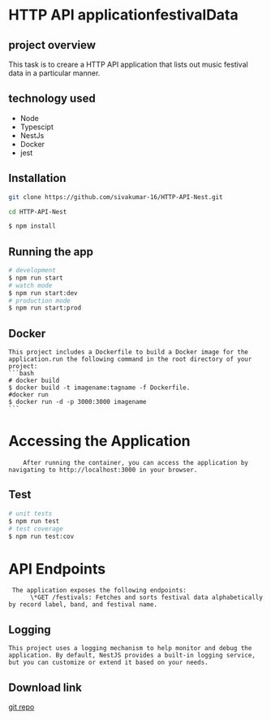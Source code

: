 # HTTP API applicationfestivalData
## project overview
This task is to creare a HTTP API application that lists out music festival data in a particular manner.
## technology used
- Node
- Typescipt
- NestJs
- Docker
- jest
## Installation
```bash
git clone https://github.com/sivakumar-16/HTTP-API-Nest.git
```
```bash
cd HTTP-API-Nest
```
```bash
$ npm install
```
## Running the app
```bash
# development
$ npm run start
# watch mode
$ npm run start:dev
# production mode
$ npm run start:prod
```
## Docker
    This project includes a Dockerfile to build a Docker image for the application.run the following command in the root directory of your project:
    ```bash
    # docker build
    $ docker build -t imagename:tagname -f Dockerfile.
    #docker run
    $ docker run -d -p 3000:3000 imagename
    ```
# Accessing the Application
        After running the container, you can access the application by navigating to http://localhost:3000 in your browser.
## Test
```bash
# unit tests
$ npm run test
# test coverage
$ npm run test:cov
```
# API Endpoints
     The application exposes the following endpoints:
          \*GET /festivals: Fetches and sorts festival data alphabetically by record label, band, and festival name.
## Logging
    This project uses a logging mechanism to help monitor and debug the application. By default, NestJS provides a built-in logging service, but you can customize or extend it based on your needs.
## Download link
[git repo](https://github.com/sivakumar-16/HTTP-API-Nest.git)